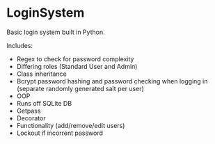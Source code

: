# LoginSystem
Basic login system built in Python.

Includes:
- Regex to check for password complexity
- Differing roles (Standard User and Admin)
- Class inheritance
- Bcrypt password hashing and password checking when logging in (separate randomly generated salt per user)
- OOP
- Runs off SQLite DB
- Getpass
- Decorator
- Functionality (add/remove/edit users)
- Lockout if incorrent password
